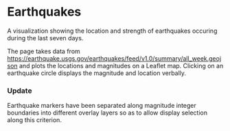 # Earthquakes

A visualization showing the location and strength of earthquakes occuring during the last seven days.

The page takes data from https://earthquake.usgs.gov/earthquakes/feed/v1.0/summary/all_week.geojson and plots the locations and magnitudes on a Leaflet map. Clicking on an earthquake circle displays the magnitude and location verbally.

### Update

Earthquake markers have been separated along magnitude integer boundaries into different overlay layers so as to allow display selection along this criterion.
